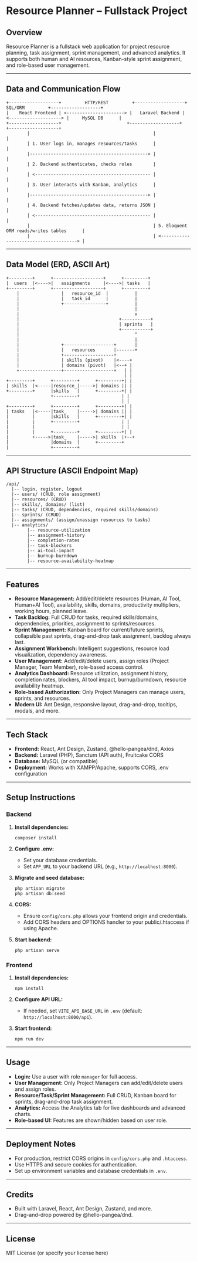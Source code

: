 # Resource Planner – Fullstack Project

## Overview

Resource Planner is a fullstack web application for project resource planning, task assignment, sprint management, and advanced analytics. It supports both human and AI resources, Kanban-style sprint assignment, and role-based user management.

---

## Data and Communication Flow

```
+-------------------+         HTTP/REST         +-------------------+         SQL/ORM         +-------------------+
|    React Frontend | <----------------------> |   Laravel Backend | <--------------------> |     MySQL DB      |
+-------------------+                         +-------------------+                         +-------------------+
        |                                               |                                         |
        | 1. User logs in, manages resources/tasks      |                                         |
        |---------------------------------------------> |                                         |
        | 2. Backend authenticates, checks roles        |                                         |
        | <-------------------------------------------- |                                         |
        | 3. User interacts with Kanban, analytics      |                                         |
        |---------------------------------------------> |                                         |
        | 4. Backend fetches/updates data, returns JSON |                                         |
        | <-------------------------------------------- |                                         |
        |                                               | 5. Eloquent ORM reads/writes tables      |
        |                                               | <--------------------------------------> |
```

---

## Data Model (ERD, ASCII Art)

```
+---------+      +-------------------+      +---------+
|  users  |<---->|   assignments     |<---->| tasks   |
+---------+      +-------------------+      +---------+
    |                |   resource_id  |          |
    |                |   task_id      |          |
    |                +----------------+          |
    |                                            |
    |                                            v
    |                                      +-----------+
    |                                      | sprints   |
    |                                      +-----------+
    |                                            ^
    |                                            |
    |                +-------------------+       |
    |                |   resources       |-------+
    |                +-------------------+
    |                | skills (pivot)    |<----+
    |                | domains (pivot)   |<--+ |
    +----------------+-------------------+   | |
                                             | |
+---------+      +---------+      +---------+| |
| skills  |<-----|resource_|----->| domains || |
+---------+      |skills   |      +---------+| |
                 +---------+                | |
                                            | |
+---------+      +---------+      +---------+| |
| tasks   |<-----|task_    |----->| domains || |
|         |      |skills   |      +---------+| |
|         |      +---------+                | |
|         |                                 | |
|         |      +---------+      +---------+| |
|         +----->|task_    |----->| skills  |+--+
|                |domains  |      +---------+
|                +---------+
```

---

## API Structure (ASCII Endpoint Map)

```
/api/
  |-- login, register, logout
  |-- users/ (CRUD, role assignment)
  |-- resources/ (CRUD)
  |-- skills/, domains/ (list)
  |-- tasks/ (CRUD, dependencies, required skills/domains)
  |-- sprints/ (CRUD)
  |-- assignments/ (assign/unassign resources to tasks)
  |-- analytics/
        |-- resource-utilization
        |-- assignment-history
        |-- completion-rates
        |-- task-blockers
        |-- ai-tool-impact
        |-- burnup-burndown
        |-- resource-availability-heatmap
```

---

## Features

- **Resource Management:** Add/edit/delete resources (Human, AI Tool, Human+AI Tool), availability, skills, domains, productivity multipliers, working hours, planned leave.
- **Task Backlog:** Full CRUD for tasks, required skills/domains, dependencies, priorities, assignment to sprints/resources.
- **Sprint Management:** Kanban board for current/future sprints, collapsible past sprints, drag-and-drop task assignment, backlog always last.
- **Assignment Workbench:** Intelligent suggestions, resource load visualization, dependency awareness.
- **User Management:** Add/edit/delete users, assign roles (Project Manager, Team Member), role-based access control.
- **Analytics Dashboard:** Resource utilization, assignment history, completion rates, blockers, AI tool impact, burnup/burndown, resource availability heatmap.
- **Role-based Authorization:** Only Project Managers can manage users, sprints, and resources.
- **Modern UI:** Ant Design, responsive layout, drag-and-drop, tooltips, modals, and more.

---

## Tech Stack

- **Frontend:** React, Ant Design, Zustand, @hello-pangea/dnd, Axios
- **Backend:** Laravel (PHP), Sanctum (API auth), Fruitcake CORS
- **Database:** MySQL (or compatible)
- **Deployment:** Works with XAMPP/Apache, supports CORS, .env configuration

---

## Setup Instructions

### Backend

1. **Install dependencies:**
   ```
   composer install
   ```

2. **Configure .env:**
   - Set your database credentials.
   - Set `APP_URL` to your backend URL (e.g., `http://localhost:8000`).

3. **Migrate and seed database:**
   ```
   php artisan migrate
   php artisan db:seed
   ```

4. **CORS:**
   - Ensure `config/cors.php` allows your frontend origin and credentials.
   - Add CORS headers and OPTIONS handler to your public/.htaccess if using Apache.

5. **Start backend:**
   ```
   php artisan serve
   ```

### Frontend

1. **Install dependencies:**
   ```
   npm install
   ```

2. **Configure API URL:**
   - If needed, set `VITE_API_BASE_URL` in `.env` (default: `http://localhost:8000/api`).

3. **Start frontend:**
   ```
   npm run dev
   ```

---

## Usage

- **Login:** Use a user with role `manager` for full access.
- **User Management:** Only Project Managers can add/edit/delete users and assign roles.
- **Resource/Task/Sprint Management:** Full CRUD, Kanban board for sprints, drag-and-drop task assignment.
- **Analytics:** Access the Analytics tab for live dashboards and advanced charts.
- **Role-based UI:** Features are shown/hidden based on user role.

---

## Deployment Notes

- For production, restrict CORS origins in `config/cors.php` and `.htaccess`.
- Use HTTPS and secure cookies for authentication.
- Set up environment variables and database credentials in `.env`.

---

## Credits

- Built with Laravel, React, Ant Design, Zustand, and more.
- Drag-and-drop powered by @hello-pangea/dnd.

---

## License

MIT License (or specify your license here)